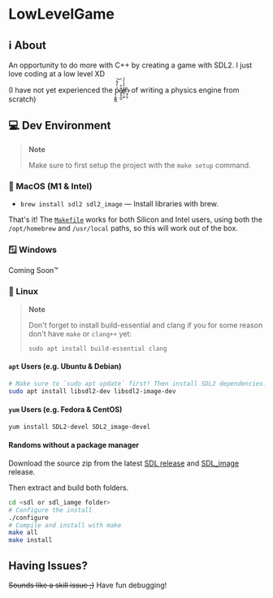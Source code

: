 # LowLevelGame

## ℹ️ About

An opportunity to do more with C++ by creating a game with SDL2. I just love coding at a low level XD 

(I have not yet experienced the p̷̜͈̞̻̪͑̀̓͋͝ã̸͓̯̗̲̮͒i̸̥̣̮̠̔̓̀̓͗ṅ̷͙̗̮̹ of writing a physics engine from scratch)

## 💻 Dev Environment

> **Note**
> 
> Make sure to first setup the project with the `make setup` command.

### 🍎 MacOS (M1 & Intel)

- `brew install sdl2 sdl2_image` — Install libraries with brew.

That's it! The [`Makefile`](./Makefile) works for both Silicon and Intel users, using both the `/opt/homebrew` and `/usr/local` paths, so this will work out of the box.

### 🪟 Windows

Coming Soon™️

### 🐧 Linux

> **Note**
> 
> Don't forget to install build-essential and clang if you for some reason don't have `make` or `clang++` yet:
> 
> `sudo apt install build-essential clang`

#### `apt` Users (e.g. Ubuntu & Debian)

```bash
# Make sure to `sudo apt update` first! Then install SDL2 dependencies:
sudo apt install libsdl2-dev libsdl2-image-dev
```

#### `yum` Users (e.g. Fedora & CentOS)

```bash
yum install SDL2-devel SDL2_image-devel
```

#### Randoms without a package manager

Download the source zip from the latest [SDL release](https://github.com/libsdl-org/SDL/releases) and [SDL_image](https://github.com/libsdl-org/SDL_image/releases) release. 

Then extract and build both folders.

```bash
cd <sdl or sdl_iamge folder>
# Configure the install
./configure
# Compile and install with make
make all
make install
```

## Having Issues?

~~Sounds like a skill issue ;)~~ Have fun debugging!

